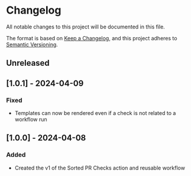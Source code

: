 # Changelog
All notable changes to this project will be documented in this file.

The format is based on [Keep a Changelog](https://keepachangelog.com/en/1.0.0/),
and this project adheres to [Semantic Versioning](https://semver.org/spec/v2.0.0.html).

## Unreleased

## [1.0.1] - 2024-04-09
### Fixed
- Templates can now be rendered even if a check is not related to a workflow run

## [1.0.0] - 2024-04-08
### Added
- Created the v1 of the Sorted PR Checks action and reusable workflow
